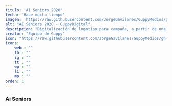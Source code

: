 ```yaml
---
titulo: 'AI Seniors 2020'
fecha: 'Hace mucho tiempo'
imagen: 'https://raw.githubusercontent.com/JorgeGavilanes/GuppyMedios/gh-pages/proyecto-aiSeniors.png'
alt: "AI Seniors 2020 - GuppyDigital"
descripcion: "Digitalización de logotipo para campaña, a partir de una idea nuestro equipo tuvo el reto de hacerlo realidad."
creator: "Equipo de Guppy"
icon: "https://raw.githubusercontent.com/JorgeGavilanes/GuppyMedios/gh-pages/Guppy.svg"
icons:
    web : ""
    fb : ""
    ig : ""
    tt : ""
    wp : ""
    li : ""
    mp : ""
orden: 1
---
```


### Ai Seniors
